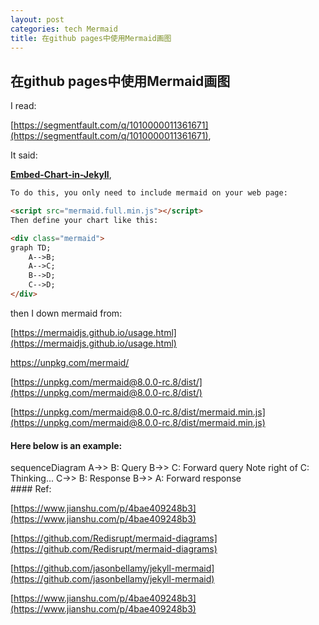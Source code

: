 ```yaml
---
layout: post
categories: tech Mermaid
title: 在github pages中使用Mermaid画图
---
```

## 在github pages中使用Mermaid画图

I read:

[https://segmentfault.com/q/1010000011361671](https://segmentfault.com/q/1010000011361671),

It said:

[**Embed-Chart-in-Jekyll**](https://github.com/kkpattern/kkpattern.github.com/blob/master/_posts/2015-05-15-Embed-Chart-in-Jekyll.markdown),

```html
To do this, you only need to include mermaid on your web page:

<script src="mermaid.full.min.js"></script>
Then define your chart like this:

<div class="mermaid">
graph TD;
    A-->B;
    A-->C;
    B-->D;
    C-->D;
</div>
```

then I down mermaid from:

[https://mermaidjs.github.io/usage.html](https://mermaidjs.github.io/usage.html)

[<https://unpkg.com/mermaid/>](https://unpkg.com/mermaid/)

[https://unpkg.com/mermaid@8.0.0-rc.8/dist/](https://unpkg.com/mermaid@8.0.0-rc.8/dist/)

[https://unpkg.com/mermaid@8.0.0-rc.8/dist/mermaid.min.js](https://unpkg.com/mermaid@8.0.0-rc.8/dist/mermaid.min.js)

#### Here below is an example:

<script src="/js/mermaid.min.js"></script>
<div class="mermaid">
sequenceDiagram
  A->> B: Query
  B->> C: Forward query
  Note right of C: Thinking...
  C->> B: Response
  B->> A: Forward response
</div>
#### Ref:

[https://www.jianshu.com/p/4bae409248b3](https://www.jianshu.com/p/4bae409248b3)

[https://github.com/Redisrupt/mermaid-diagrams](https://github.com/Redisrupt/mermaid-diagrams)

[https://github.com/jasonbellamy/jekyll-mermaid](https://github.com/jasonbellamy/jekyll-mermaid)

[https://www.jianshu.com/p/4bae409248b3](https://www.jianshu.com/p/4bae409248b3)




